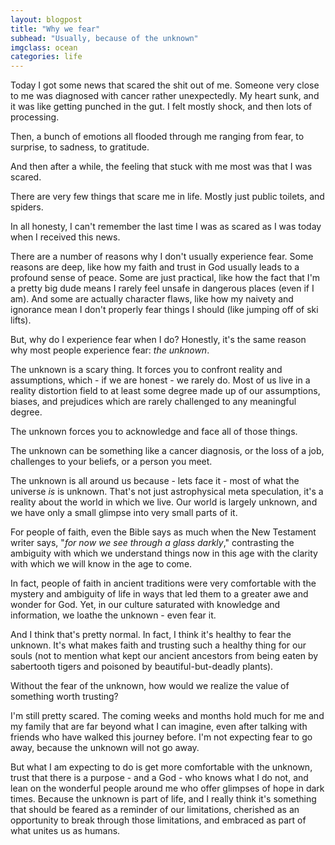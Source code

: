 ```yaml
---
layout: blogpost
title: "Why we fear"
subhead: "Usually, because of the unknown"
imgclass: ocean
categories: life
---
```


Today I got some news that scared the shit out of me. Someone very close to me was diagnosed with cancer rather unexpectedly. My heart sunk, and it was like getting punched in the gut. I felt mostly shock, and then lots of processing. 

Then, a bunch of emotions all flooded through me ranging from fear, to surprise, to sadness, to gratitude. 

And then after a while, the feeling that stuck with me most was that I was scared.

There are very few things that scare me in life. Mostly just public toilets, and spiders. 

In all honesty, I can't remember the last time I was as scared as I was today when I received this news.

There are a number of reasons why I don't usually experience fear. Some reasons are deep, like how my faith and trust in God usually leads to a profound sense of peace. Some are just practical, like how the fact that I'm a pretty big dude means I rarely feel unsafe in dangerous places (even if I am). And some are actually character flaws, like how my naivety and ignorance mean I don't properly fear things I should (like jumping off of ski lifts).

But, why do I experience fear when I do? Honestly, it's the same reason why most people experience fear: *the unknown*.

The unknown is a scary thing. It forces you to confront reality and assumptions, which - if we are honest - we rarely do. Most of us live in a reality distortion field to at least some degree made up of our assumptions, biases, and prejudices which are rarely challenged to any meaningful degree.

The unknown forces you to acknowledge and face all of those things.

The unknown can be something like a cancer diagnosis, or the loss of a job, challenges to your beliefs, or a person you meet. 

The unknown is all around us because - lets face it - most of what the universe *is* is unknown. That's not just astrophysical meta speculation, it's a reality about the world in which we live. Our world is largely unknown, and we have only a small glimpse into very small parts of it.

For people of faith, even the Bible says as much when the New Testament writer says, "*for now we see through a glass darkly*," contrasting the ambiguity with which we understand things now in this age with the clarity with which we will know in the age to come.

In fact, people of faith in ancient traditions were very comfortable with the mystery and ambiguity of life in ways that led them to a greater awe and wonder for God. Yet, in our culture saturated with knowledge and information, we loathe the unknown - even fear it.

And I think that's pretty normal. In fact, I think it's healthy to fear the unknown. It's what makes faith and trusting such a healthy thing for our souls (not to mention what kept our ancient ancestors from being eaten by sabertooth tigers and poisoned by beautiful-but-deadly plants). 

Without the fear of the unknown, how would we realize the value of something worth trusting?

I'm still pretty scared. The coming weeks and months hold much for me and my family that are far beyond what I can imagine, even after talking with friends who have walked this journey before. I'm not expecting fear to go away, because the unknown will not go away. 

But what I am expecting to do is get more comfortable with the unknown, trust that there is a purpose - and a God - who knows what I do not, and lean on the wonderful people around me who offer glimpses of hope in dark times. Because the unknown is part of life, and I really think it's something that should be feared as a reminder of our limitations, cherished as an opportunity to break through those limitations, and embraced as part of what unites us as humans.



